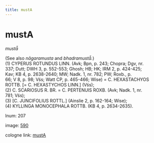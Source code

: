 ```yaml
---
title: mustA
---
```


# mustA

<i>mustā̆</i>  <div n="P" />(See also <i>nāgaramusta</i> and <i>bhadramustā̆.</i>) <div n="P" />(1) <bot>CYPERUS ROTUNDUS LINN.</bot> (Avk; Bpn, p. 243; Chopra; Dgv, nr. <div n="lb" />337; Dutt; DWH 3, p. 552-553; Ghosh; HB; HK; IRM 2, p. 424-425; <div n="lb" />Kav; KB 4, p. 2638-2640; MW; Nadk. 1, nr. 782; PW; Roxb., p. <div n="lb" />66; V 8, p. 98; Vśs; Watt CP, p. 465-466; Wise) = <bot>C. HEXASTACHYOS <div n="lb" />ROTTB.</bot> [= <bot>C. HEXASTYCHOS LINN.</bot>] (Vśs); <div n="P" />(2) <bot>C. SCARIOSUS R. BR.</bot> = <bot>C. PERTENUIS ROXB.</bot> (Avk; Nadk. 1, nr. <div n="lb" />781; Vśs); <div n="P" />(3) [<bot>C. JUNCIFOLIUS ROTTL.</bot>] (Ainslie 2, p. 162-164; Wise); <div n="P" />(4) <bot>KYLLINGA MONOCEPHALA ROTTB.</bot> (KB 4, p. 2634-2635).

lnum: 207

image: [590](https://www.sanskrit-lexicon.uni-koeln.de/scans/csl-apidev/servepdf.php?dict=snp&page=590)

cologne link: [mustA](https://sanskrit-lexicon.uni-koeln.de/scans/csl-apidev/getword.php?dict=snp&key=mustA)

